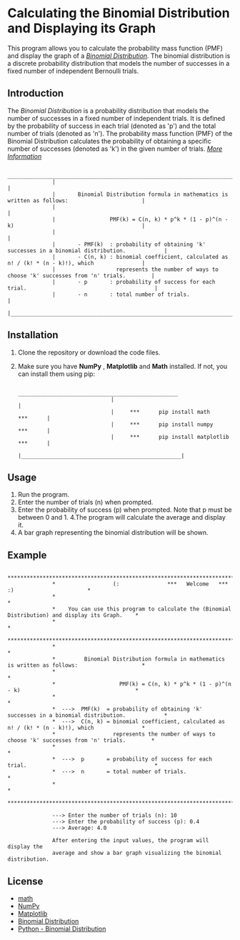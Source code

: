 # Calculating the Binomial Distribution and Displaying its Graph

   This program allows you to calculate the probability mass function (PMF) and display the graph of a [*Binomial Distribution*](https://en.wikipedia.org/wiki/Binomial_distribution). 
   The binomial distribution is a discrete probability distribution that models the number of successes in a fixed number of independent Bernoulli trials.

## Introduction

   The *Binomial Distribution* is a probability distribution that models the number of successes in a fixed number of independent trials. It is defined by the probability of success in each trial (denoted as 'p') and the total number of trials (denoted as 'n'). The probability mass function (PMF) of the Binomial Distribution calculates the probability of obtaining a specific number of successes (denoted as 'k') in the given number of trials.
   [*More Information*](https://www.statisticshowto.com/probability-and-statistics/binomial-theorem/binomial-distribution-formula/)

                   _________________________________________________________________________________________________
                  |                                                                                                 |
                  |       Binomial Distribution formula in mathematics is written as follows:                       |
                  |                                                                                                 |
                  |                 PMF(k) = C(n, k) * p^k * (1 - p)^(n - k)                                        |
                  |                                                                                                 |
                  |       - PMF(k)  : probability of obtaining 'k' successes in a binomial distribution.            |
                  |       - C(n, k) : binomial coefficient, calculated as n! / (k! * (n - k)!), which               |
                  |                   represents the number of ways to choose 'k' successes from 'n' trials.        |
                  |       - p       : probability of success for each trial.                                        |
                  |       - n       : total number of trials.                                                       |
                  |_________________________________________________________________________________________________|


## Installation

   1. Clone the repository or download the code files.
   2. Make sure you have **NumPy** , **Matplotlib** and **Math** installed. If not, you can install them using pip:

                                        __________________________________________________
                                       |                                                  |
                                       |     ***      pip install math           ***      |
                                       |     ***      pip install numpy          ***      |
                                       |     ***      pip install matplotlib     ***      |
                                       |__________________________________________________|


## Usage

   1. Run the program.
   2. Enter the number of trials (n) when prompted.
   3. Enter the probability of success (p) when prompted. Note that p must be between 0 and 1.
   4.The program will calculate the average and display it.
   5. A bar graph representing the binomial distribution will be shown.

## Example

                  **************************************************************************************************                
                  *                  (:               ***   Welcome   ***                 :)                       *
                  *                                                                                                *                
                  *    You can use this program to calculate the (Binomial Distribution) and display its Graph.    *
                  *                                                                                                *
                  **************************************************************************************************
                  *                                                                                                *
                  *         Binomial Distribution formula in mathematics is written as follows:                    *
                  *                                                                                                *
                  *                    PMF(k) = C(n, k) * p^k * (1 - p)^(n - k)                                    *
                  *                                                                                                *
                  *  --->  PMF(k)  = probability of obtaining 'k' successes in a binomial distribution.            *
                  *  --->  C(n, k) = binomial coefficient, calculated as n! / (k! * (n - k)!), which               *
                  *                  represents the number of ways to choose 'k' successes from 'n' trials.        *
                  *                                                                                                *
                  *  --->  p       = probability of success for each trial.                                        *
                  *  --->  n       = total number of trials.                                                       *
                  *                                                                                                *
                  **************************************************************************************************

                  ---> Enter the number of trials (n): 10
                  ---> Enter the probability of success (p): 0.4
                  ---> Average: 4.0

                  After entering the input values, the program will display the 
                  average and show a bar graph visualizing the binomial distribution.

## License

   * [math](https://docs.python.org/3/library/math.html)
   * [NumPy](https://numpy.org/)
   * [Matplotlib](https://matplotlib.org/)
   * [Binomial Distribution](https://www.w3schools.com/python/numpy/numpy_random_binomial.asp)
   * [Python - Binomial Distribution](https://www.geeksforgeeks.org/python-binomial-distribution/)